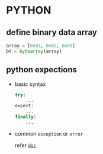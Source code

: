 # PYTHON 


## define binary data array

```python
array = [0x01, 0x02, 0x03]
bt = bytearray(array)
```

## python expections

- basic syntax 
    ```python 
    try:
        ...
    expect:
        ...
    finally:
        ...

    ```

- common `exception` or `error`



    refer [`doc`](https://docs.python.org/3/library/exceptions.html)
